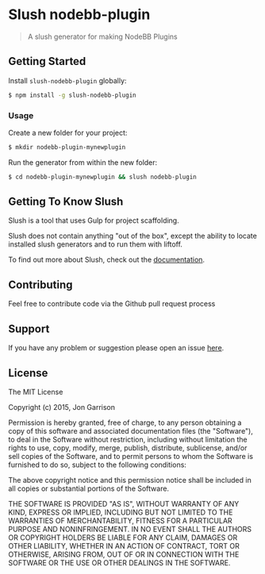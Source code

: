 # Slush nodebb-plugin

> A slush generator for making NodeBB Plugins


## Getting Started

Install `slush-nodebb-plugin` globally:

```bash
$ npm install -g slush-nodebb-plugin
```

### Usage

Create a new folder for your project:

```bash
$ mkdir nodebb-plugin-mynewplugin
```

Run the generator from within the new folder:

```bash
$ cd nodebb-plugin-mynewplugin && slush nodebb-plugin
```

## Getting To Know Slush

Slush is a tool that uses Gulp for project scaffolding.

Slush does not contain anything "out of the box", except the ability to locate installed slush generators and to run them with liftoff.

To find out more about Slush, check out the [documentation](https://github.com/slushjs/slush).

## Contributing

Feel free to contribute code via the Github pull request process

## Support
If you have any problem or suggestion please open an issue [here](https://github.com/jongarrison/slush-nodebb-plugin/issues).

## License 

The MIT License

Copyright (c) 2015, Jon Garrison

Permission is hereby granted, free of charge, to any person
obtaining a copy of this software and associated documentation
files (the "Software"), to deal in the Software without
restriction, including without limitation the rights to use,
copy, modify, merge, publish, distribute, sublicense, and/or sell
copies of the Software, and to permit persons to whom the
Software is furnished to do so, subject to the following
conditions:

The above copyright notice and this permission notice shall be
included in all copies or substantial portions of the Software.

THE SOFTWARE IS PROVIDED "AS IS", WITHOUT WARRANTY OF ANY KIND,
EXPRESS OR IMPLIED, INCLUDING BUT NOT LIMITED TO THE WARRANTIES
OF MERCHANTABILITY, FITNESS FOR A PARTICULAR PURPOSE AND
NONINFRINGEMENT. IN NO EVENT SHALL THE AUTHORS OR COPYRIGHT
HOLDERS BE LIABLE FOR ANY CLAIM, DAMAGES OR OTHER LIABILITY,
WHETHER IN AN ACTION OF CONTRACT, TORT OR OTHERWISE, ARISING
FROM, OUT OF OR IN CONNECTION WITH THE SOFTWARE OR THE USE OR
OTHER DEALINGS IN THE SOFTWARE.

